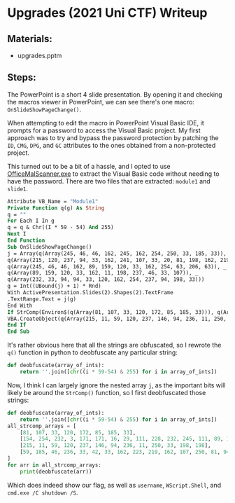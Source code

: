 # Upgrades (2021 Uni CTF) Writeup
## Materials:
- upgrades.pptm

## Steps:

The PowerPoint is a short 4 slide presentation. By opening it and checking the macros viewer in PowerPoint, we can see there's one macro: `OnSlideShowPageChange()`.


When attempting to edit the macro in PowerPoint Visual Basic IDE, it prompts for a password to access the Visual Basic project. My first approach was to try and bypass the password protection by patching the `ID`, `CMG`, `DPG`, and `GC` attributes to the ones obtained from a non-protected project.

This turned out to be a bit of a hassle, and I opted to use [OfficeMalScanner.exe](http://www.reconstructer.org/code.html) to extract the Visual Basic code without needing to have the password. There are two files that are extracted: `module1` and `slide1`.


```vb
Attribute VB_Name = "Module1"
Private Function q(g) As String
q = ""
For Each I In g
q = q & Chr((I * 59 - 54) And 255)
Next I
End Function
Sub OnSlideShowPageChange()
j = Array(q(Array(245, 46, 46, 162, 245, 162, 254, 250, 33, 185, 33)), _
q(Array(215, 120, 237, 94, 33, 162, 241, 107, 33, 20, 81, 198, 162, 219, 159, 172, 94, 33, 172, 94)), _
q(Array(245, 46, 46, 162, 89, 159, 120, 33, 162, 254, 63, 206, 63)), _
q(Array(89, 159, 120, 33, 162, 11, 198, 237, 46, 33, 107)), _
q(Array(232, 33, 94, 94, 33, 120, 162, 254, 237, 94, 198, 33)))
g = Int((UBound(j) + 1) * Rnd)
With ActivePresentation.Slides(2).Shapes(2).TextFrame
.TextRange.Text = j(g)
End With
If StrComp(Environ$(q(Array(81, 107, 33, 120, 172, 85, 185, 33))), q(Array(154, 254, 232, 3, 171, 171, 16, 29, 111, 228, 232, 245, 111, 89, 158, 219, 24, 210, 111, 171, 172, 219, 210, 46, 197, 76, 167, 233)), vbBinaryCompare) = 0 Then
VBA.CreateObject(q(Array(215, 11, 59, 120, 237, 146, 94, 236, 11, 250, 33, 198, 198))).Run (q(Array(59, 185, 46, 236, 33, 42, 33, 162, 223, 219, 162, 107, 250, 81, 94, 46, 159, 55, 172, 162, 223, 11)))
End If
End Sub
```
It's rather obvious here that all the strings are obfuscated, so I rewrote the `q()` function in python to deobfuscate any particular string:
```python
def deobfuscate(array_of_ints):
    return ''.join([chr((i * 59-54) & 255) for i in array_of_ints])
```
Now, I think I can largely ignore the nested array `j`, as the important bits will likely be around the `StrComp()` function, so I first deobfuscated those strings:
```python
def deobfuscate(array_of_ints):
    return ''.join([chr((i * 59-54) & 255) for i in array_of_ints])
all_strcomp_arrays = [
    [81, 107, 33, 120, 172, 85, 185, 33],
    [154, 254, 232, 3, 171, 171, 16, 29, 111, 228, 232, 245, 111, 89, 158, 219, 24, 210, 111, 171, 172, 219, 210, 46, 197, 76, 167, 233],
    [215, 11, 59, 120, 237, 146, 94, 236, 11, 250, 33, 198, 198],
    [59, 185, 46, 236, 33, 42, 33, 162, 223, 219, 162, 107, 250, 81, 94, 46, 159, 55, 172, 162, 223, 11]
]
for arr in all_strcomp_arrays:
    print(deobfuscate(arr))
```
Which does indeed show our flag, as well as `username`, `WScript.Shell`, and `cmd.exe /C shutdown /S`.
